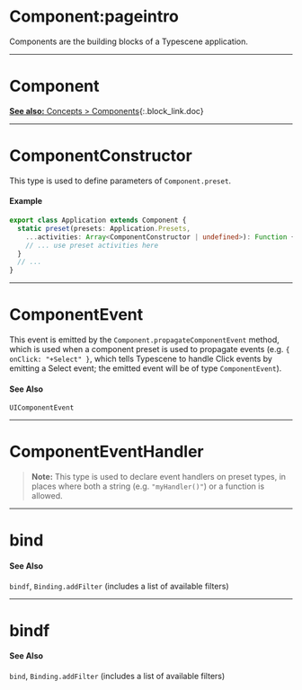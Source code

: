 # Component:pageintro
Components are the building blocks of a Typescene application.

---
# Component
[**See also:** Concepts &gt; Components](/docs/concepts/components){:.block_link.doc}

---
# ComponentConstructor
This type is used to define parameters of `Component.preset`.
#### Example
```typescript
export class Application extends Component {
  static preset(presets: Application.Presets,
    ...activities: Array<ComponentConstructor | undefined>): Function {
    // ... use preset activities here
  }
  // ...
}
```

---
# ComponentEvent
This event is emitted by the `Component.propagateComponentEvent` method, which is used when a component preset is used to propagate events (e.g. `{ onClick: "+Select" }`, which tells Typescene to handle Click events by emitting a Select event; the emitted event will be of type `ComponentEvent`).

#### See Also
`UIComponentEvent`

---
# ComponentEventHandler
> **Note:** This type is used to declare event handlers on preset types, in places where both a string (e.g. `"myHandler()"`) or a function is allowed.

---
# bind
#### See Also
`bindf`, `Binding.addFilter` (includes a list of available filters)

---
# bindf
#### See Also
`bind`, `Binding.addFilter` (includes a list of available filters)
